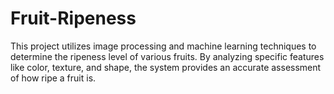 # Fruit-Ripeness
This project utilizes image processing and machine learning techniques to determine the ripeness level of various fruits. By analyzing specific features like color, texture, and shape, the system provides an accurate assessment of how ripe a fruit is.
